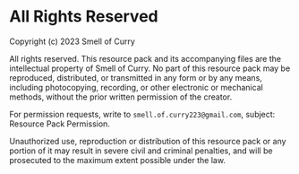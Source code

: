 # All Rights Reserved

Copyright (c) 2023 Smell of Curry

All rights reserved. This resource pack and its accompanying files are the intellectual property of Smell of Curry. No part of this resource pack may be reproduced, distributed, or transmitted in any form or by any means, including photocopying, recording, or other electronic or mechanical methods, without the prior written permission of the creator.

For permission requests, write to `smell.of.curry223@gmail.com`, subject: Resource Pack Permission.

Unauthorized use, reproduction or distribution of this resource pack or any portion of it may result in severe civil and criminal penalties, and will be prosecuted to the maximum extent possible under the law.
